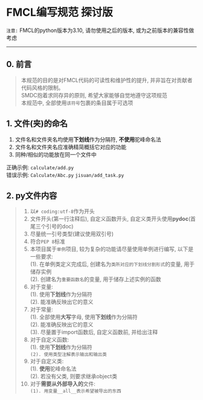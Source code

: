 # FMCL编写规范 探讨版

`注意:` FMCL的python版本为3.10, 请勿使用之后的版本, 或为之前版本的兼容性做考虑

***

## 0. 前言

> 本规范的目的是对FMCL代码的可读性和维护性的提升, 并非旨在对贡献者代码风格的限制。  
> SMDC抱着求同存异的原则, 希望大家能够自觉地遵守这项规范  
> 本规范中, 全部使用`该符号`包裹的条目属于可选项

## 1. 文件(夹)的命名

1. 文件名和文件夹名均使用**下划线**作为分隔符, **不使用**驼峰命名法
2. 文件名和文件夹名应准确精简概括它对应的功能
3. 同种/相似的功能放在同一个文件中

正确示例: `calculate/add.py`  
错误示例: `Calculate/Abc.py` `jisuan/add_task.py`

## 2. py文件内容

> 1. 以`# coding:utf-8`作为开头
> 2. 文件开头(第一行注释后), 自定义函数开头, 自定义类开头使用**pydoc**(首尾三个引号的doc)
> 3. 尽量统一引号类型(建议使用双引号)
> 4. 符合`PEP 8`标准
> 5. 本项目属于`单例`项目, 较为复杂的功能请尽量使用单例进行编写, 以下是一些要求:  
   (1). 在单例类定义完成后, 创建名为`类所对应的下划线分割形式`的变量, 用于储存实例  
   (2). 创建名为`重要函数名`的变量, 用于储存上述实例的函数
> 6. 对于变量:  
   (1). 使用**下划线**作为分隔符  
   (2). 能准确反映出它的意义
> 7. 对于常量:  
   (1). 全部使用**大写**字母, 使用**下划线**作为分隔符  
   (2). 能准确反映出它的意义  
   (3). 尽量置于import函数后, 自定义函数前, 并给出注释
> 8. 对于自定义函数:  
   (1). 使用**下划线**作为分隔符  
   `(2). 使用类型注解表示输出和输出类`
> 9. 对于自定义类:  
   (1). **使用**驼峰命名法  
   (2). 若没有父类, 则要求继承object类
> 10. 对于**需要从外部导入的**文件:  
    `(1). 用变量__all__表示希望被导出的东西`  